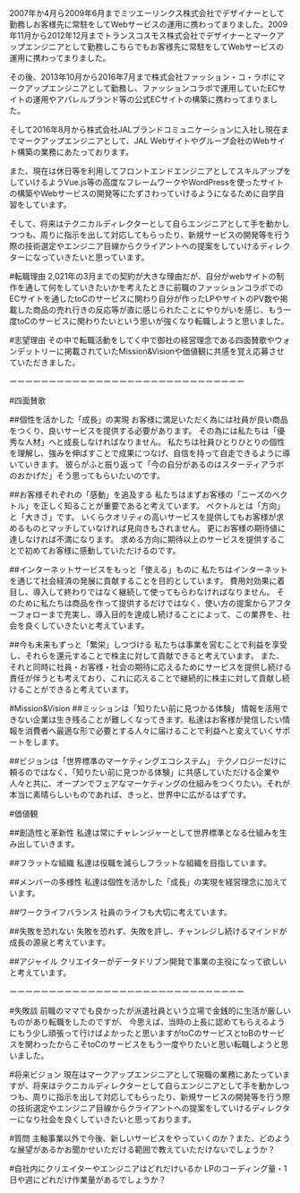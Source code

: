 2007年か4月ら2009年6月までミツエーリンクス株式会社でデザイナーとして勤務しお客様先に常駐をしてWebサービスの運用に携わってまりました。2009年11月から2012年12月までトランスコスモス株式会社でデザイナーとマークアップエンジニアとして勤務しこちらでもお客様先に常駐をしてWebサービスの運用に携わってまりました。

その後、2013年10月から2016年7月まで株式会社ファッション・コ・ラボにマークアップエンジニアとして勤務し、ファッションコラボで運用していたECサイトの運用やアパレルブランド等の公式ECサイトの構築に携わってまりました。

そして2016年8月から株式会社JALブランドコミュニケーションに入社し現在までマークアップエンジニアとして、JAL Webサイトやグループ会社のWebサイト構築の業務にあたっております。

また、現在は休日等を利用してフロントエンドエンジニアとしてスキルアップをしていけるようVue.js等の高度なフレームワークやWordPressを使ったサイトの構築やWebサービスの開発等にたずさわっていけるようになるために自学自習をしています。

そして、将来はテクニカルディレクターとして自らエンジニアとして手を動かしつつも、周りに指示を出して対応してもらったり、新規サービスの開発等を行う際の技術選定やエンジニア目線からクライアントへの提案をしていけるディレクターになっていきたいと思っています。


#転職理由
2,021年の3月までの契約が大きな理由だが、自分がwebサイトの制作を通して何をしていきたいかを考えたときに前職のファッションコラボでのECサイトを通したtoCのサービスに関わり自分が作ったLPやサイトのPV数や掲載した商品の売れ行きの反応等が直に感じられたことにやりがいを感じ、もう一度toCのサービスに関わりたいという思いが強くなり転職しようと思いました。

#志望理由
その中で転職活動をしてく中で御社の経営理念である四面賛歌やウォンデットリーに掲載されていたMission&Visionや価値観に共感を覚え応募させていただきました。

ーーーーーーーーーーーーーーーーーーーーーーーーーーーーーー

#四面賛歌

##個性を活かした「成長」の実現
お客様に満足いただく為には社員が良い商品をつくり、良いサービスを提供する必要があります。
その為には私たちは「優秀な人材」へと成長しなければなりません。
私たちは社員ひとりひとりの個性を理解し、強みを伸ばすことで成果につなげ、自信を持って自走できるように導いていきます。
彼らがふと振り返って「今の自分があるのはスターティアラボのおかげだ」そう思ってもらいたいのです。

##お客様それぞれの「感動」を追及する
私たちはまずお客様の「ニーズのベクトル」を正しく知ることが重要であると考えています。
ベクトルとは「方向」と「大きさ」です。
いくらクオリティの高いサービスを提供してもお客様が求めるものとマッチしていなければ見向きもされません。
更にお客様の期待値に達しなければ不満になります。
求める方向に期待以上のサービスを提供することで初めてお客様に感動していただけるのです。

##インターネットサービスをもっと「使える」ものに
私たちはインターネットを通じて社会経済の発展に貢献することを目的としています。
費用対効果に着目し、導入して終わりではなく継続して使ってもらわなければなりません。
そのために私たちは商品を作って提供するだけではなく、使い方の提案からアフターフォローまで充実し、導入目的を達成し続けることによって、この業界を、社会を良くしていきたいと考えています。

##今も未来もずっと「繁栄」しつづける
私たちは事業を営むことで利益を享受し、それらを還元することで株主に対して貢献できると考えています。
また、それと同時に社員・お客様・社会の期待に応えるためにサービスを提供し続ける責任が伴うとも考えており、これに応えることで継続的に株主に対して貢献し続けることができると考えています。

#Mission&Vision
##ミッションは「知りたい前に見つかる体験」
情報を活用できない企業は生き残ることが難しくなってきます。私達はお客様が発信したい情報を消費者へ最適な形で必要とする人々に届けることで利益へと変えていくサポートをします。

##ビジョンは「世界標準のマーケティングエコシステム」
テクノロジーだけに頼るのではなく、「知りたい前に見つかる体験」に共感していただける企業や人々と共に、オープンでフェアなマーケティングの仕組みをつくりたい。それが本当に素晴らしいものであれば、きっと、世界中に広がるはずです。

#価値観

##創造性と革新性
私達は常にチャレンジャーとして世界標準となる仕組みを生み出していきます。

##フラットな組織
私達は役職を減らしフラットな組織を目指しています。

##メンバーの多様性
私達は個性を活かした「成長」の実現を経営理念に加えています。

##ワークライフバランス
社員のライフも大切に考えています。

##失敗を恐れない
失敗を恐れず、失敗を許し、チャンレジし続けるマインドが成長の源泉と考えています。

##アジャイル
クリエイターがデータドリブン開発で事業の主役になって欲しいと考えています。

ーーーーーーーーーーーーーーーーーーーーーーーーーーーーーー

#失敗談
前職のママでも良かったが派遣社員という立場で金銭的に生活が厳しいものがあり転職をしたのですが、
今思えば、当時の上長に認めてもらえるようにもう少し頑張って行けばよかったと思いますがtoCのサービスとtoBのサービスを関わったからこそtoCのサービスをもう一度やりたいと思い転職しようと思いました。

#将来ビジョン
現在はマークアップエンジニアとして現職の業務にあたっていますが、将来はテクニカルディレクターとして自らエンジニアとして手を動かしつつも、周りに指示を出して対応してもらったり、新規サービスの開発等を行う際の技術選定やエンジニア目線からクライアントへの提案をしていけるディレクターになり社会を良くしていきたいと思っております。


#質問
主軸事業以外で今後、新しいサービスをやっていくのか？また、どのような展望があるかお聞かせいただける範囲で教えていただけないでしょうか？

#自社内にクリエイターやエンジニアはどれだけいるか
LPのコーディング量・1日や週にどれだけ作業量があるでしょうか？
